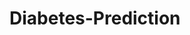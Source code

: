 # Diabetes-Prediction








































































































